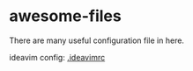 # awesome-files
There are many useful configuration file in here.

ideavim config: [.ideavimrc](.ideavimrc)
